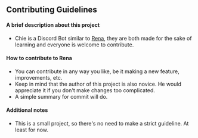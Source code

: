 ## Contributing Guidelines

#### A brief description about this project
* Chie is a Discord Bot similar to [Rena](https://github.com/Nhalrath/Rena), they are both made for the sake of learning and everyone is welcome to contribute.

#### How to contribute to Rena
* You can contribute in any way you like, be it making a new feature, improvements, etc.
* Keep in mind that the author of this project is also novice. He would appreciate it if you don't make changes too complicated.
* A simple summary for commit will do.

#### Additional notes
* This is a small project, so there's no need to make a strict guideline. At least for now.
